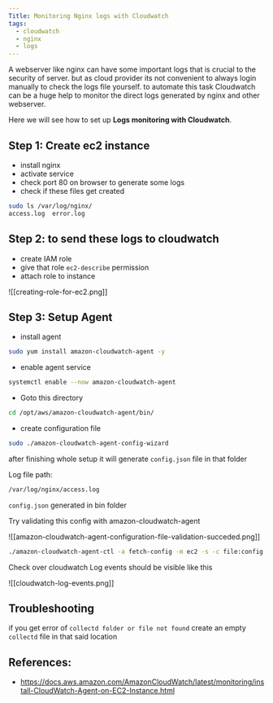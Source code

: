 ```yaml
---
Title: Monitoring Nginx logs with Cloudwatch
tags:
  - cloudwatch
  - nginx
  - logs
---
```

A webserver like nginx can have some important logs that is crucial to the security of server. but as cloud provider its not convenient to always login manually to check the logs file yourself. to automate this task Cloudwatch can be a huge help to monitor the direct logs generated by nginx and other webserver. 

Here we will see how to set up **Logs monitoring with Cloudwatch**.

## Step 1: Create ec2 instance
- install nginx 
- activate service
- check port 80 on browser to generate some logs
- check if these files get created

```sh
sudo ls /var/log/nginx/
access.log  error.log
```

## Step 2: to send these logs to cloudwatch
- create  IAM role
- give that role `ec2-describe` permission
- attach role to instance

![[creating-role-for-ec2.png]]

## Step 3: Setup Agent 
- install agent

```bash
sudo yum install amazon-cloudwatch-agent -y
```
- enable agent service

```bash
systemctl enable --now amazon-cloudwatch-agent
```

- Goto this directory
```bash
cd /opt/aws/amazon-cloudwatch-agent/bin/
```

- create configuration file
```bash
sudo ./amazon-cloudwatch-agent-config-wizard
```

after finishing whole setup it will generate `config.json` file in that folder

Log file path:
```sh
/var/log/nginx/access.log
```

`config.json` generated in bin folder

Try validating this config with amazon-cloudwatch-agent

![[amazon-cloudwatch-agent-configuration-file-validation-succeded.png]]

```sh
./amazon-cloudwatch-agent-ctl -a fetch-config -m ec2 -s -c file:config.json
```

Check over cloudwatch Log events should be visible like this

![[cloudwatch-log-events.png]]

## Troubleshooting
if you get error of `collectd folder or file not found`
create an empty `collectd` file in that said location

## References:
- https://docs.aws.amazon.com/AmazonCloudWatch/latest/monitoring/install-CloudWatch-Agent-on-EC2-Instance.html